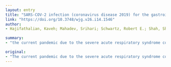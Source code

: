 ```yaml
---
layout: entry
title: "SARS-COV-2 infection (coronavirus disease 2019) for the gastrointestinal consultant"
link: "https://doi.org/10.3748/wjg.v26.i14.1546"
author:
- Hajifathalian, Kaveh; Mahadev, Srihari; Schwartz, Robert E.; Shah, Shawn; Sampath, Kartik; Schnoll-Sussman, Felice; Brown, Robert S., Jr.; Carr-Locke, David; Cohen, David E.; Sharaiha, Reem Z.

summary:
- "the current pandemic due to the severe acute respiratory syndrome coronavirus 2 has caused an extreme burden for health care systems globally. The virus is estimated to have infected more than 1.5 million individuals. In some cases the GI symptoms may precede the respiratory symptoms. Most commonly reported GI manifestation of COVID-19 is diarrhea. Mild to moderate elevation of the liver enzymes are also common, although no case of acute liver failure has been reported so far."

original:
- "The current pandemic due to the severe acute respiratory syndrome coronavirus 2 has caused an extreme burden for health care systems globally, and the number of cases is expected to continue to increase, at least in the immediate future. The virus is estimated to have infected more than 1.5 million individuals. The available reports suggest that gastrointestinal (GI) involvement in coronavirus disease 2019 (COVID-19) is common and in some cases the GI symptoms may precede the respiratory symptoms. In addition to direct effects of severe acute respiratory syndrome coronavirus 2, the infected patients remain at risk for the complications commonly managed by gastroenterology and hepatology consultants. The most commonly reported GI manifestation of COVID-19 is diarrhea, which is reported in a third to up to more than half of the patients. Mild to moderate elevation of the liver enzymes are also common, although no case of acute liver failure has been reported so far. Many of the medications used for treatment of COVID-19 can also be associated with GI symptoms or liver injury and can be included in the differential diagnosis in these patients. Although the diagnosis of the infection is currently based on RNA analysis in respiratory samples, the available literature on fecal shedding of this virus suggests that fecal RNA testing might prove to be a useful diagnostic test. It is reasonable to delay all non-urgent endoscopic procedures during the peak of the pandemic and use additional protective equipment such as N95 respirators during endoscopy while most patients can be considered high risk for having been exposed to the virus."
---
```


